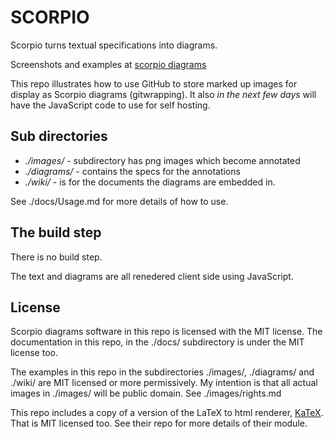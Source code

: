 # SCORPIO

Scorpio turns textual specifications into diagrams.

Screenshots and examples at [scorpio diagrams](http://scorpiodiagrams.com/)

This repo illustrates how to use GitHub to store marked up images for display as Scorpio diagrams (gitwrapping).  It also *in the next few days* will have the JavaScript code to use for self hosting.

## Sub directories

+ *./images/* - subdirectory has png images which become annotated
+ *./diagrams/* - contains the specs for the annotations
+ *./wiki/* - is for the documents the diagrams are embedded in.

See ./docs/Usage.md for more details of how to use.

## The build step

There is no build step.

The text and diagrams are all renedered client side using JavaScript.  

## License

Scorpio diagrams software in this repo is licensed with the MIT license. The documentation in this repo, in the ./docs/ subdirectory is under the MIT license too.

The examples in this repo in the subdirectories ./images/, ./diagrams/ and ./wiki/ are MIT licensed or more permissively.  My intention is that all actual images in ./images/ will be public domain.  See ./images/rights.md

This repo includes a copy of a version of the LaTeX to html renderer, [KaTeX](https://github.com/KaTeX/KaTeX).  That is MIT licensed too.  See their repo for more details of their module.

